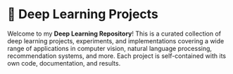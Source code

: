 # 🧠 Deep Learning Projects

Welcome to my **Deep Learning Repository**! This is a curated collection of deep learning projects, experiments, and implementations covering a wide range of applications in computer vision, natural language processing, recommendation systems, and more. Each project is self-contained with its own code, documentation, and results.
